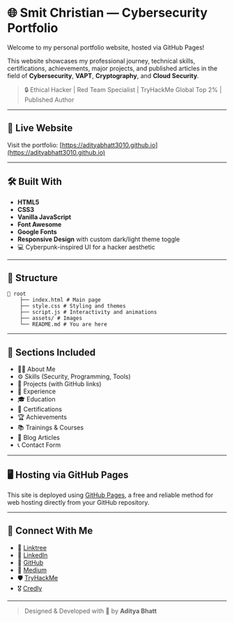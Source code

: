 # 🌐 Smit Christian — Cybersecurity Portfolio

Welcome to my personal portfolio website, hosted via GitHub Pages!

This website showcases my professional journey, technical skills, certifications, achievements, major projects, and published articles in the field of **Cybersecurity**, **VAPT**, **Cryptography**, and **Cloud Security**.

> 🔒 Ethical Hacker | Red Team Specialist | TryHackMe Global Top 2% | Published Author

---

## 🚀 Live Website

Visit the portfolio: [https://adityabhatt3010.github.io](https://adityabhatt3010.github.io)

---

## 🛠️ Built With

- **HTML5**
- **CSS3**
- **Vanilla JavaScript**
- **Font Awesome**
- **Google Fonts**
- **Responsive Design** with custom dark/light theme toggle
- 💻 Cyberpunk-inspired UI for a hacker aesthetic

---

## 📂 Structure

```
📁 root
    ├── index.html # Main page
    ├── style.css # Styling and themes
    ├── script.js # Interactivity and animations
    ├── assets/ # Images
    └── README.md # You are here
```

---

## 🧠 Sections Included

- 👨‍💻 About Me
- ⚙️ Skills (Security, Programming, Tools)
- 📁 Projects (with GitHub links)
- 🏢 Experience
- 🎓 Education
- 📜 Certifications
- 🏆 Achievements
- 📚 Trainings & Courses
- 📝 Blog Articles
- 📞 Contact Form

---

## 🖥️ Hosting via GitHub Pages

This site is deployed using [GitHub Pages](https://pages.github.com/), a free and reliable method for web hosting directly from your GitHub repository.

---

## 📧 Connect With Me

- 🔗 [Linktree](https://linktr.ee/AdityaBhatt3010)
- 💼 [LinkedIn](https://www.linkedin.com/in/aditya-bhatt-b61868250/)
- 🐙 [GitHub](https://github.com/adityabhatt3010)
- 📝 [Medium](https://medium.com/@info.adityabhatt3010)
- 🛡️ [TryHackMe](https://tryhackme.com/p/info.adityabhatt)
- 🎖️ [Credly](https://www.credly.com/users/aditya-bhatt3010)

---

> Designed & Developed with 💙 by **Aditya Bhatt**
